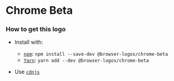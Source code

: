 # Chrome Beta

### How to get this logo

* Install with:

  * [`npm`](https://www.npmjs.com/): `npm install --save-dev @browser-logos/chrome-beta`
  * [`Yarn`](https://yarnpkg.com/): `yarn add --dev @browser-logos/chrome-beta`

* Use [`cdnjs`](https://cdnjs.com/libraries/browser-logos)
